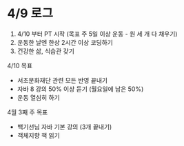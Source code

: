 # 4/9 로그
1. 4/10 부터 PT 시작 (목표 주 5일 이상 운동 - 원 세 개 다 채우기)
2. 운동한 날엔 한상 2시간 이상 코딩하기
3. 건강한 삶, 식습관 갖기


4/10 목표
- 서초문화재단 관련 모든 반영 끝내기
- 자바 8 강의 50% 이상 듣기 (월요일에 남은 50%)
- 운동 열심히 하기


4월 3째 주 목표
- 백기선님 자바 기본 강의 (3개 끝내기)
- 객체지향 책 읽기